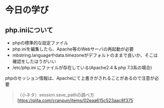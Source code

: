 # 今日の学び

## php.iniについて
- phpの標準的な設定ファイル
- php.iniを編集したら、Apache等のWebサーバの再起動が必要
- mbstring.languageやdata.timezoneがデフォルトのままで良いか、そこは確認をしたほうがいい
- /etc/php.ini にファイルが存在している(Apache2.4 & php 7.3系の場合)

phpのセッション情報は、Apacheにて上書きがされることがあるので注意が必要

> （小ネタ）session.save_pathの調べ方  
> https://qiita.com/cranpun/items/02eaa615c523aac8f375
